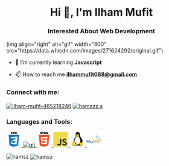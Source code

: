 <h1 align="center">Hi 👋, I'm Ilham Mufit</h1>
<h3 align="center">Interested About Web Development</h3>
(img align="right" alt="gif" width="400" src="https://data.whicdn.com/images/271624292/original.gif")

- 🌱 I’m currently learning **Javascript**

- 📫 How to reach me **ilhammufit088@gmail.com**

<h3 align="left">Connect with me:</h3>
<p align="left">
<a href="https://linkedin.com/in/ilham-mufit-465218246" target="blank"><img align="center" src="https://raw.githubusercontent.com/rahuldkjain/github-profile-readme-generator/master/src/images/icons/Social/linked-in-alt.svg" alt="ilham-mufit-465218246" height="30" width="40" /></a>
<a href="https://instagram.com/hamzzz.s" target="blank"><img align="center" src="https://raw.githubusercontent.com/rahuldkjain/github-profile-readme-generator/master/src/images/icons/Social/instagram.svg" alt="hamzzz.s" height="30" width="40" /></a>
</p>

<h3 align="left">Languages and Tools:</h3>
<p align="left"> <a href="https://www.w3schools.com/css/" target="_blank" rel="noreferrer"> <img src="https://raw.githubusercontent.com/devicons/devicon/master/icons/css3/css3-original-wordmark.svg" alt="css3" width="40" height="40"/> </a> <a href="https://git-scm.com/" target="_blank" rel="noreferrer"> <img src="https://www.vectorlogo.zone/logos/git-scm/git-scm-icon.svg" alt="git" width="40" height="40"/> </a> <a href="https://www.w3.org/html/" target="_blank" rel="noreferrer"> <img src="https://raw.githubusercontent.com/devicons/devicon/master/icons/html5/html5-original-wordmark.svg" alt="html5" width="40" height="40"/> </a> <a href="https://developer.mozilla.org/en-US/docs/Web/JavaScript" target="_blank" rel="noreferrer"> <img src="https://raw.githubusercontent.com/devicons/devicon/master/icons/javascript/javascript-original.svg" alt="javascript" width="40" height="40"/> </a> <a href="https://www.linux.org/" target="_blank" rel="noreferrer"> <img src="https://raw.githubusercontent.com/devicons/devicon/master/icons/linux/linux-original.svg" alt="linux" width="40" height="40"/> </a> <a href="https://www.mysql.com/" target="_blank" rel="noreferrer"> <img src="https://raw.githubusercontent.com/devicons/devicon/master/icons/mysql/mysql-original-wordmark.svg" alt="mysql" width="40" height="40"/> </a> </p>

<p><img align="left" src="https://github-readme-stats.vercel.app/api/top-langs?username=hamsz&show_icons=true&locale=en&layout=compact" alt="hamsz" /></p>

<p>&nbsp;<img align="center" src="https://github-readme-stats.vercel.app/api?username=hamsz&show_icons=true&locale=en" alt="hamsz" /></p>
